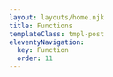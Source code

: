 ```yaml
---
layout: layouts/home.njk
title: Functions
templateClass: tmpl-post
eleventyNavigation:
  key: Function
  order: 11
---
```


<script>

/*---- <> ----*/
/*

function outputMessage() {
    console.log('Output Message');
}

/* ------ Task 1 ------ 



console.log('Task 1 Start');
console.log('-------------');

outputMessage();

console.log('-------------');
console.log('Task 1 End');

console.log('-----------------------------------')

function combineStrings(string1, string2) {
    console.log(fName + "" + lName);
}

/* ------ Task 2 ------ */
/*
console.log('Task 2 Start')
console.log('-------------');

    var fName= 'Jesper';
    var lName= 'Spangberg';

combineStrings(fName + "_" + lName);

console.log('-------------');
console.log('Task 2 End');

console.log('-----------------------------------');

*/
/* ------ Task 3 ------ */
/*
function combineStringsAndReturn(string1, string2) {
    var combinedStrings = string1 + " " + string2;
    return combinedStrings;
}

console.log('Task 3 Start');
console.log('-------------');

var fName = 'Jesper';
var lName = 'Spangberg';

var names = combineStringsAndReturn(fName, lName);

console.log(names);

console.log('-------------');
console.log('Task 3 End');

*/

console.log('Task 4 Start');
console.log('-------------');
/*---- < > || >= <= ----*/

// Both Comparisons have to be true &&
// One comparison have to be true 

function shouldIPutOnACoat(temp) {

    if (temp <= 50 && temp > 30) { //temp less than or equal to 50 && temp or higher than 30
        message = "Put On A Coat";
    } else if (temp < 30) { //temp less than 30
        var message = "Put On A Coat And A Hat";
    } else if (temp  === 0) { 
        var message = "Stay Inside";
    } else {
        var message ="Pants & A Vest Is Fine";
    }
    return message;

};

var temp = 15;

console.log(shouldIPutOnACoat(temp));

console.log('-------------');
console.log('Task 4 End');
</script>